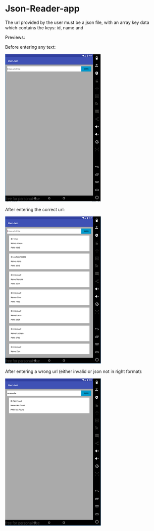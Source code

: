# Json-Reader-app

The url provided by the user must be a json file, with an array key data
which contains the keys: id, name and 

Previews:

Before entering any text:

![Alt text](/preview/Before.PNG?raw=true)

After entering the correct url:

![Alt text](/preview/After.PNG?raw=true)

After entering a wrong url (either invalid or json not in right format):

![Alt text](/preview/Erro.PNG?raw=true)
